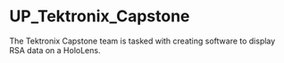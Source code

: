 # UP_Tektronix_Capstone
The Tektronix Capstone team is tasked with creating software to display RSA data on a HoloLens.
